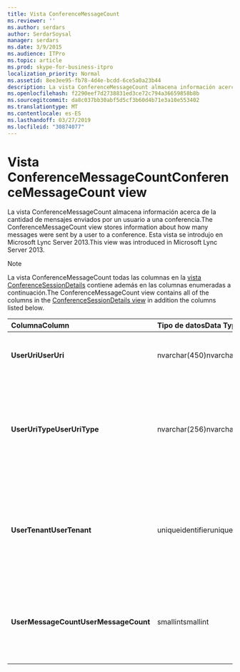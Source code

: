 ```yaml
---
title: Vista ConferenceMessageCount
ms.reviewer: ''
ms.author: serdars
author: SerdarSoysal
manager: serdars
ms.date: 3/9/2015
ms.audience: ITPro
ms.topic: article
ms.prod: skype-for-business-itpro
localization_priority: Normal
ms.assetid: 8ee3ee95-fb78-4d4e-bcdd-6ce5a0a23b44
description: La vista ConferenceMessageCount almacena información acerca de la cantidad de mensajes enviados por un usuario a una conferencia. Esta vista se introdujo en Microsoft Lync Server 2013.
ms.openlocfilehash: f2290eef7d2738831ed3ce72c794a36659858b8b
ms.sourcegitcommit: da8c037bb30abf5d5cf3b60d4b71e3a10e553402
ms.translationtype: MT
ms.contentlocale: es-ES
ms.lasthandoff: 03/27/2019
ms.locfileid: "30874077"
---
```

# <a name="conferencemessagecount-view"></a><span data-ttu-id="49c15-104">Vista ConferenceMessageCount</span><span class="sxs-lookup"><span data-stu-id="49c15-104">ConferenceMessageCount view</span></span>
 
<span data-ttu-id="49c15-105">La vista ConferenceMessageCount almacena información acerca de la cantidad de mensajes enviados por un usuario a una conferencia.</span><span class="sxs-lookup"><span data-stu-id="49c15-105">The ConferenceMessageCount view stores information about how many messages were sent by a user to a conference.</span></span> <span data-ttu-id="49c15-106">Esta vista se introdujo en Microsoft Lync Server 2013.</span><span class="sxs-lookup"><span data-stu-id="49c15-106">This view was introduced in Microsoft Lync Server 2013.</span></span>
  
> [!NOTE]
> <span data-ttu-id="49c15-107">La vista ConferenceMessageCount todas las columnas en la [vista ConferenceSessionDetails](conferencesessiondetails.md) contiene además en las columnas enumeradas a continuación.</span><span class="sxs-lookup"><span data-stu-id="49c15-107">The ConferenceMessageCount view contains all of the columns in the [ConferenceSessionDetails view](conferencesessiondetails.md) in addition the columns listed below.</span></span>
  
|<span data-ttu-id="49c15-108">**Columna**</span><span class="sxs-lookup"><span data-stu-id="49c15-108">**Column**</span></span>|<span data-ttu-id="49c15-109">**Tipo de datos**</span><span class="sxs-lookup"><span data-stu-id="49c15-109">**Data Type**</span></span>|<span data-ttu-id="49c15-110">**Detalles**</span><span class="sxs-lookup"><span data-stu-id="49c15-110">**Details**</span></span>|
|:-----|:-----|:-----|
|<span data-ttu-id="49c15-111">**UserUri**</span><span class="sxs-lookup"><span data-stu-id="49c15-111">**UserUri**</span></span> <br/> |<span data-ttu-id="49c15-112">nvarchar(450)</span><span class="sxs-lookup"><span data-stu-id="49c15-112">nvarchar(450)</span></span>  <br/> |<span data-ttu-id="49c15-113">URI del usuario que envió el mensaje.</span><span class="sxs-lookup"><span data-stu-id="49c15-113">URI of the user who sent the message.</span></span>  <br/> |
|<span data-ttu-id="49c15-114">**UserUriType**</span><span class="sxs-lookup"><span data-stu-id="49c15-114">**UserUriType**</span></span> <br/> |<span data-ttu-id="49c15-115">nvarchar(256)</span><span class="sxs-lookup"><span data-stu-id="49c15-115">nvarchar(256)</span></span>  <br/> |<span data-ttu-id="49c15-116">Tipo de URI del usuario que envía los mensajes.</span><span class="sxs-lookup"><span data-stu-id="49c15-116">Type of URI of the user who sent the messages.</span></span> <span data-ttu-id="49c15-117">Consulte la [tabla UriTypes](uritypes.md) para obtener más información.</span><span class="sxs-lookup"><span data-stu-id="49c15-117">See the [UriTypes table](uritypes.md) for more information.</span></span> <br/> |
|<span data-ttu-id="49c15-118">**UserTenant**</span><span class="sxs-lookup"><span data-stu-id="49c15-118">**UserTenant**</span></span> <br/> |<span data-ttu-id="49c15-119">uniqueidentifier</span><span class="sxs-lookup"><span data-stu-id="49c15-119">uniqueidentifier</span></span>  <br/> |<span data-ttu-id="49c15-120">Inquilino del usuario que envió los mensajes.</span><span class="sxs-lookup"><span data-stu-id="49c15-120">Tenant of user who sent the messages.</span></span> <span data-ttu-id="49c15-121">Consulte la [tabla de los inquilinos](tenants.md) para obtener más información.</span><span class="sxs-lookup"><span data-stu-id="49c15-121">See the [Tenants table](tenants.md) for more information.</span></span> <br/> |
|<span data-ttu-id="49c15-122">**UserMessageCount**</span><span class="sxs-lookup"><span data-stu-id="49c15-122">**UserMessageCount**</span></span> <br/> |<span data-ttu-id="49c15-123">smallint</span><span class="sxs-lookup"><span data-stu-id="49c15-123">smallint</span></span>  <br/> |<span data-ttu-id="49c15-124">Número de mensajes enviados por el usuario durante la sesión de conferencia.</span><span class="sxs-lookup"><span data-stu-id="49c15-124">Number of messages sent by the user during the conference session.</span></span>  <br/> |
   

